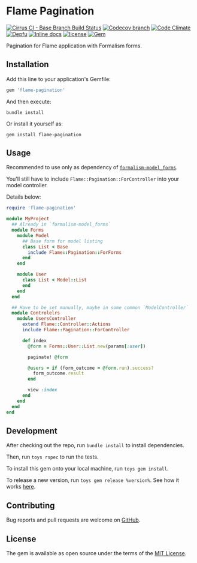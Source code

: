 # Flame Pagination

[![Cirrus CI - Base Branch Build Status](https://img.shields.io/cirrus/github/AlexWayfer/flame-pagination?style=flat-square)](https://cirrus-ci.com/github/AlexWayfer/flame-pagination)
[![Codecov branch](https://img.shields.io/codecov/c/github/AlexWayfer/flame-pagination/main.svg?style=flat-square)](https://codecov.io/gh/AlexWayfer/flame-pagination)
[![Code Climate](https://img.shields.io/codeclimate/maintainability/AlexWayfer/flame-pagination.svg?style=flat-square)](https://codeclimate.com/github/AlexWayfer/flame-pagination)
[![Depfu](https://img.shields.io/depfu/AlexWayfer/benchmark_toys?style=flat-square)](https://depfu.com/repos/github/AlexWayfer/flame-pagination)
[![Inline docs](https://inch-ci.org/github/AlexWayfer/flame-pagination.svg?branch=main)](https://inch-ci.org/github/AlexWayfer/flame-pagination)
[![license](https://img.shields.io/github/license/AlexWayfer/flame-pagination.svg?style=flat-square)](https://github.com/AlexWayfer/flame-pagination/blob/main/LICENSE.txt)
[![Gem](https://img.shields.io/gem/v/flame-pagination.svg?style=flat-square)](https://rubygems.org/gems/flame-pagination)

Pagination for Flame application with Formalism forms.

## Installation

Add this line to your application's Gemfile:

```ruby
gem 'flame-pagination'
```

And then execute:

```shell
bundle install
```

Or install it yourself as:

```shell
gem install flame-pagination
```

## Usage

Recommended to use only as dependency of
[`formalism-model_forms`](https://github.com/AlexWayfer/formalism-model_forms).

You'll still have to include `Flame::Pagination::ForController` into your model controller.

Details below:

```ruby
require 'flame-pagination'

module MyProject
  ## Already in `formalism-model_forms`
  module Forms
    module Model
      ## Base form for model listing
      class List < Base
        include Flame::Pagination::ForForms
      end
    end

    module User
      class List < Model::List
      end
    end
  end

  ## Have to be set manually, maybe in some common `ModelController`
  module Controlelrs
    module UsersController
      extend Flame::Controller::Actions
      include Flame::Pagination::ForController

      def index
        @form = Forms::User::List.new(params[:user])

        paginate! @form

        @users = if (form_outcome = @form.run).success?
          form_outcome.result
        end

        view :index
      end
    end
  end
end
```

## Development

After checking out the repo, run `bundle install` to install dependencies.

Then, run `toys rspec` to run the tests.

To install this gem onto your local machine, run `toys gem install`.

To release a new version, run `toys gem release %version%`.
See how it works [here](https://github.com/AlexWayfer/gem_toys#release).

## Contributing

Bug reports and pull requests are welcome on [GitHub](https://github.com/AlexWayfer/flame-pagination).

## License

The gem is available as open source under the terms of the
[MIT License](https://opensource.org/licenses/MIT).
